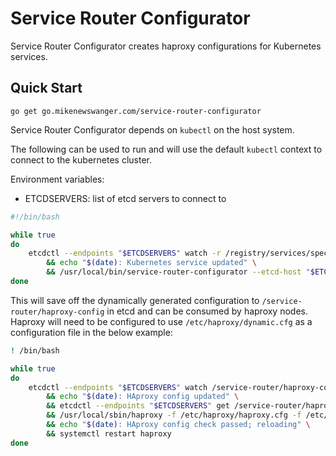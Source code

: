 # Service Router Configurator #

Service Router Configurator creates haproxy configurations for Kubernetes services.

## Quick Start ##

`go get go.mikenewswanger.com/service-router-configurator`

Service Router Configurator depends on `kubectl` on the host system.

The following can be used to run and will use the default `kubectl` context to connect to the kubernetes cluster.

Environment variables:

- ETCDSERVERS: list of etcd servers to connect to

```bash
#!/bin/bash

while true
do
    etcdctl --endpoints "$ETCDSERVERS" watch -r /registry/services/specs > /dev/null \
        && echo "$(date): Kubernetes service updated" \
        && /usr/local/bin/service-router-configurator --etcd-host "$ETCDSERVERS" --etcd-path /service-router/haproxy-config apply
done
```

This will save off the dynamically generated configuration to `/service-router/haproxy-config` in etcd and can be consumed by haproxy nodes.  Haproxy will need to be configured to use `/etc/haproxy/dynamic.cfg` as a configuration file in the below example:

```bash
! /bin/bash

while true
do
    etcdctl --endpoints "$ETCDSERVERS" watch /service-router/haproxy-config > /dev/null \
        && echo "$(date): HAproxy config updated" \
        && etcdctl --endpoints "$ETCDSERVERS" get /service-router/haproxy-config > /etc/haproxy/dynamic.cfg \
        && /usr/local/sbin/haproxy -f /etc/haproxy/haproxy.cfg -f /etc/haproxy/dynamic.cfg -c -q \
        && echo "$(date): HAproxy config check passed; reloading" \
        && systemctl restart haproxy
done
```
